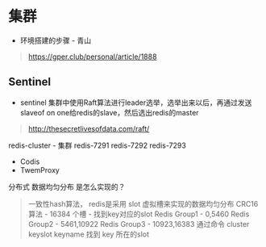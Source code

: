 # 集群
- 环境搭建的步骤 - 青山
> https://gper.club/personal/article/1888


## Sentinel
- sentinel 集群中使用Raft算法进行leader选举，选举出来以后，再通过发送slaveof on one给redis的slave，然后选出redis的master 
> http://thesecretlivesofdata.com/raft/
>
>

redis-cluster - 集群
     redis-7291
     redis-7292
     redis-7293

- Codis
- TwemProxy

分布式
数据均匀分布 是怎么实现的？
> 一致性hash算法，
> redis是采用 slot 虚拟槽来实现的数据均匀分布
> CRC16 算法 - 16384 个槽 - 找到key对应的slot
> Redis Group1 - 0,5460
> Redis Group2 - 5461,10922
> Redis Group3 - 10923,16383
> 通过命令 cluster keyslot keyname 找到 key 所在的slot
>
>

